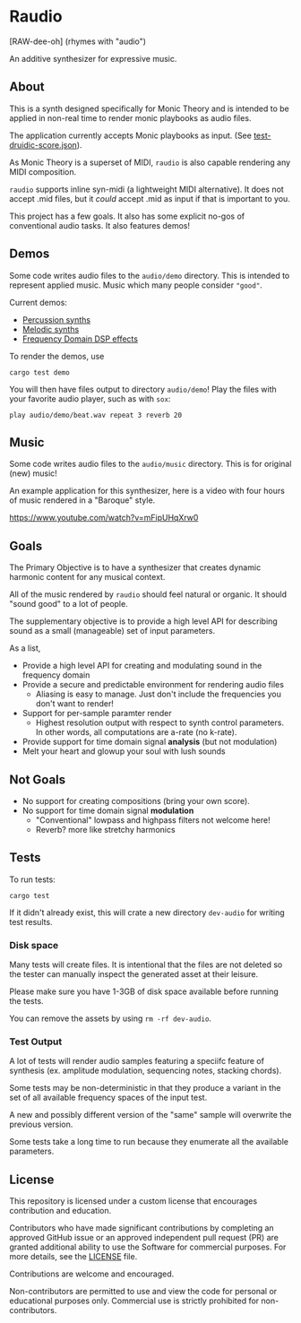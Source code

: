 # Raudio

[RAW-dee-oh]
(rhymes with "audio")

An additive synthesizer for expressive music.

## About 

This is a synth designed specifically for Monic Theory and is intended to be applied in non-real time to render monic playbooks as audio files. 

The application currently accepts Monic playbooks as input. (See [test-druidic-score.json](src/demo/test-druidic-score.json)).


As Monic Theory is a superset of MIDI, `raudio` is also capable rendering any MIDI composition. 


`raudio` supports inline syn-midi (a lightweight MIDI alternative). It does not accept .mid files, but it *could* accept .mid as input if that is important to you. 

This project has a few goals. It also has some explicit no-gos of conventional audio tasks. It also features demos!


## Demos

Some code writes audio files to the `audio/demo` directory. This is intended to represent applied music. Music which many people consider `"good"`.

Current demos:
  - [Percussion synths](src/demo/beat.rs)
  - [Melodic synths](src/demo/trio.rs)
  - [Frequency Domain DSP effects](src/demo/effects.rs)


To render the demos, use 

```
cargo test demo
```

You will then have files output to directory `audio/demo`! Play the files with your favorite audio player, such as with `sox`:

```
play audio/demo/beat.wav repeat 3 reverb 20
```

## Music

Some code writes audio files to the `audio/music` directory. This is for original (new) music! 

An example application for this synthesizer, here is a video with four hours of music rendered in a "Baroque" style.

https://www.youtube.com/watch?v=mFipUHqXrw0


## Goals

The Primary Objective is to have a synthesizer that creates dynamic harmonic content for any musical context. 

All of the music rendered by `raudio` should feel natural or organic. It should "sound good" to a lot of people. 

The supplementary objective is to provide a high level API for describing sound as a small (manageable) set of input parameters.

As a list,

  - Provide a high level API for creating and modulating sound in the frequency domain
  - Provide a secure and predictable environment for rendering audio files 
    - Aliasing is easy to manage. Just don't include the frequencies you don't want to render! 
  - Support for per-sample paramter render 
    - Highest resolution output with respect to synth control parameters. In other words, all computations are a-rate (no k-rate).
  - Provide support for time domain signal **analysis** (but not modulation)
  - Melt your heart and glowup your soul with lush sounds

## Not Goals

  - No support for creating compositions (bring your own score).
  - No support for time domain signal **modulation**
    - "Conventional" lowpass and highpass filters not welcome here!
    - Reverb? more like stretchy harmonics


## Tests


To run tests: 

```
cargo test
```

If it didn't already exist, this will crate a new directory `dev-audio` for writing test results.


### Disk space

Many tests will create files. It is intentional that the files are not deleted so the tester can manually inspect the generated asset at their leisure.


Please make sure you have 1-3GB of disk space available before running the tests. 

You can remove the assets by using `rm -rf dev-audio`.

### Test Output

A lot of tests will render audio samples featuring a speciifc feature of synthesis (ex. amplitude modulation, sequencing notes, stacking chords).

Some tests may be non-deterministic in that they produce a variant in the set of all available frequency spaces of the input test. 

A new and possibly different version of the "same" sample will overwrite the previous version. 

Some tests take a long time to run because they enumerate all the available parameters. 



## License

This repository is licensed under a custom license that encourages contribution and education.

Contributors who have made significant contributions by completing an approved GitHub issue or an approved independent pull request (PR) are granted additional ability to use the Software for commercial purposes. For more details, see the [LICENSE](LICENSE) file.

Contributions are welcome and encouraged.

Non-contributors are permitted to use and view the code for personal or educational purposes only. Commercial use is strictly prohibited for non-contributors.
